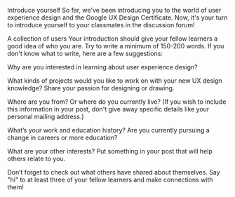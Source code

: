Introduce yourself
So far, we've been introducing you to the world of user experience design and the Google UX Design Certificate. Now, it's your turn to introduce yourself to your classmates in the discussion forum! 

A collection of users 
Your introduction should give your fellow learners a good idea of who you are. Try to write a minimum of 150-200 words. If you don't know what to write, here are a few suggestions: 

Why are you interested in learning about user experience design?  

What kinds of projects would you like to work on with your new UX design knowledge? Share your passion for designing or drawing. 

Where are you from? Or where do you currently live? (If you wish to include this information in your post, don't give away specific details like your personal mailing address.) 

What’s your work and education history? Are you currently pursuing a change in careers or more education? 

What are your other interests? Put something in your post that will help others relate to you.

Don’t forget to check out what others have shared about themselves. Say "hi" to at least three of your fellow learners and make connections with them!